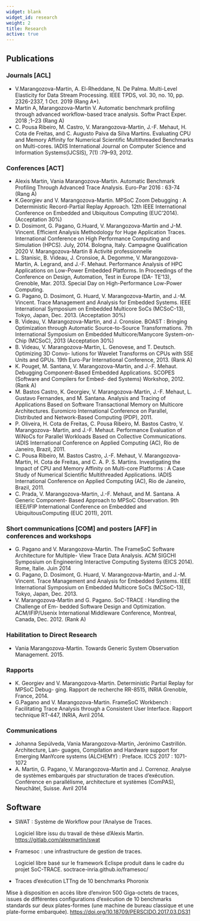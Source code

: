 ```yaml
---
widget: blank
widget_id: research
weight: 2
title: Research
active: true
---
```


## Publications

### Journals  [ACL]
- V.Marangozova-Martin, A. El-Rheddane, N. De Palma. Multi-Level Elasticity for Data Stream Processing. IEEE TPDS, vol. 30, no. 10, pp. 2326-2337, 1 Oct. 2019 (Rang A*).
- Martin A, Marangozova-Martin V. Automatic benchmark profiling through advanced workflow-based trace analysis. Softw Pract Exper. 2018 ;1–23 (Rang A)
- C. Pousa Ribeiro, M. Castro, V. Marangozova-Martin, J.-F. Mehaut, H. Cota de Freitas, and C. Augusto Paiva da Silva Martins. Evaluating CPU and Memory Affinity for Numerical Scientific Multithreaded Benchmarks on Multi-cores. IADIS International Journal on Computer Science and Information Systems(IJCSIS), 7(1) :79–93, 2012.

### Conferences  [ACT]
- Alexis Martin, Vania Marangozova-Martin. Automatic Benchmark Profiling Through Advanced Trace Analysis. Euro-Par 2016 : 63-74 (Rang A)
- K.Georgiev and V. Marangozova-Martin. MPSoC Zoom Debugging : A Deterministic Record-Partial Replay Approach. 12th IEEE International Conference on Embedded and Ubiquitous Computing (EUC’2014). (Acceptation 30%)
- D. Dosimont, G. Pagano, G.Huard, V. Marangozova-Martin and J-M. Vincent. Efficient Analysis Methodology for Huge Application Traces. International Conference on High Performance Computing and Simulation (HPCS). July, 2014. Bologna, Italy.
Campagne Qualification 2020 V. Marangozova-Martin 8
Activité professionnelle
- L. Stanisic, B. Videau, J. Cronsioe, A. Degomme, V. Marangozova-Martin, A. Legrand, and J.-F. Mehaut. Performance Analysis of HPC Applications on Low-Power Embedded Platforms. In Proceedings of the Conference on Design, Automation, Test in Europe (DA- TE’13), Grenoble, Mar. 2013. Special Day on High-Performance Low-Power Computing.
- G. Pagano, D. Dosimont, G. Huard, V. Marangozova-Martin, and J.-M. Vincent. Trace Management and Analysis for Embedded Systems. IEEE International Symposium on Embedded Multicore SoCs (MCSoC-13), Tokyo, Japan, Dec. 2013. (Acceptation 30%)
- B. Videau, V. Marangozova-Martin, and J. Cronsioe. BOAST : Bringing Optimization through Automatic Source-to-Source Transformations. 7th International Symposium on Embedded Multicore/Manycore System-on-Chip (MCSoC), 2013 (Acceptation 30%)
- B. Videau, V. Marangozova-Martin, L. Genovese, and T. Deutsch. Optimizing 3D Convo- lutions for Wavelet Transforms on CPUs with SSE Units and GPUs. 19th Euro-Par International Conference, 2013. (Rank A)
- K. Pouget, M. Santana, V. Marangozova-Martin, and J.-F. Mehaut. Debugging Component-Based Embedded Applications. SCOPES (Software and Compilers for Embed- ded Systems) Workshop, 2012. (Rank A)
- M. Bastos Castro, K. Georgiev, V. Marangozova-Martin, J.-F. Mehaut, L. Gustavo Fernandes, and M. Santana. Analysis and Tracing of Applications Based on Software Transactional Memory on Multicore Architectures. Euromicro International Conference on Parallel, Distributed and Network-Based Computing (PDP), 2011.
- P. Oliveira, H. Cota de Freitas, C. Pousa Ribeiro, M. Bastos Castro, V. Marangozova- Martin, and J.-F. Mehaut. Performance Evaluation of WiNoCs for Parallel Workloads Based on Collective Communications. IADIS International Conference on Applied Computing (AC), Rio de Janeiro, Brazil, 2011.
- C. Pousa Ribeiro, M. Bastos Castro, J.-F. Mehaut, V. Marangozova-Martin, H. Cota de Freitas, and C. A. P. S. Martins. Investigating the Impact of CPU and Memory Affinity on Multi-core Platforms : A Case Study of Numerical Scientific Multithreaded Applications. IADIS International Conference on Applied Computing (AC), Rio de Janeiro, Brazil, 2011.
- C. Prada, V. Marangozova-Martin, J.-F. Mehaut, and M. Santana. A Generic Component- Based Approach to MPSoC Observation. 9th IEEE/IFIP International Conference on Embedded and UbiquitousComputing (EUC 2011), 2011.

### Short communications [COM] and posters [AFF] in conferences and workshops
- G. Pagano and V. Marangozova-Martin. The FrameSoC Software Architecture for Multiple- View Trace Data Analysis. ACM SIGCHI Symposium on Engineering Interactive Computing Systems (EICS 2014). Rome, Italie. Juin 2014
- G. Pagano, D. Dosimont, G. Huard, V. Marangozova-Martin, and J.-M. Vincent. Trace Management and Analysis for Embedded Systems. IEEE International Symposium on Embedded Multicore SoCs (MCSoC-13), Tokyo, Japan, Dec. 2013.
- V. Marangozova-Martin and G. Pagano. SoC-TRACE : Handling the Challenge of Em- bedded Software Design and Optimization. ACM/IFIP/Usenix International Middleware Conference, Montreal, Canada, Dec. 2012. (Rank A)

### Habilitation to Direct Research
- Vania Marangozova-Martin. Towards Generic System Observation Management. 2015.

### Rapports
- K. Georgiev and V. Marangozova-Martin. Deterministic Partial Replay for MPSoC Debug- ging. Rapport de recherche RR-8515, INRIA Grenoble, France, 2014.
- G.Pagano and V. Marangozova-Martin. FrameSoC Workbench : Facilitating Trace Analysis through a Consistent User Interface. Rapport technique RT-447, INRIA, Avril 2014.

### Communications
- Johanna Sepúlveda, Vania Marangozova-Martin, Jerónimo Castrillón. Architecture, Lan- guages, Compilation and Hardware support for Emerging ManYcore systems (ALCHEMY) : Preface. ICCS 2017 : 1071-1072
- A. Martin, G. Pagano, V. Marangozova-Martin and J. Correnoz. Analyse de systèmes embarqués par structuration de traces d’exécution. Conférence en parallélisme, architecture et systèmes (ComPAS), Neuchâtel, Suisse. Avril 2014

## Software
- SWAT : Système de Workflow pour l’Analyse de Traces. 
  
  Logiciel libre issu du travail de thèse d’Alexis Martin. 
  https://gitlab.com/alexmartin/swat


- Framesoc : une infrastructure de gestion de traces.

  Logiciel libre basé sur le framework Eclispe produit dans le cadre du projet SoC-TRACE. 
  soctrace-inria.github.io/framesoc/
  
- Traces d’exécution LTTng de 10 benchmarks Phoronix

Mise à disposition en accès libre d’environ 500 Giga-octets de traces, issues de différentes configurations d’exécution de 10 benchmarks standards sur deux plates-formes (une machine de bureau classique et une plate-forme embarquée). 
https://doi.org/10.18709/PERSCIDO.2017.03.DS31
